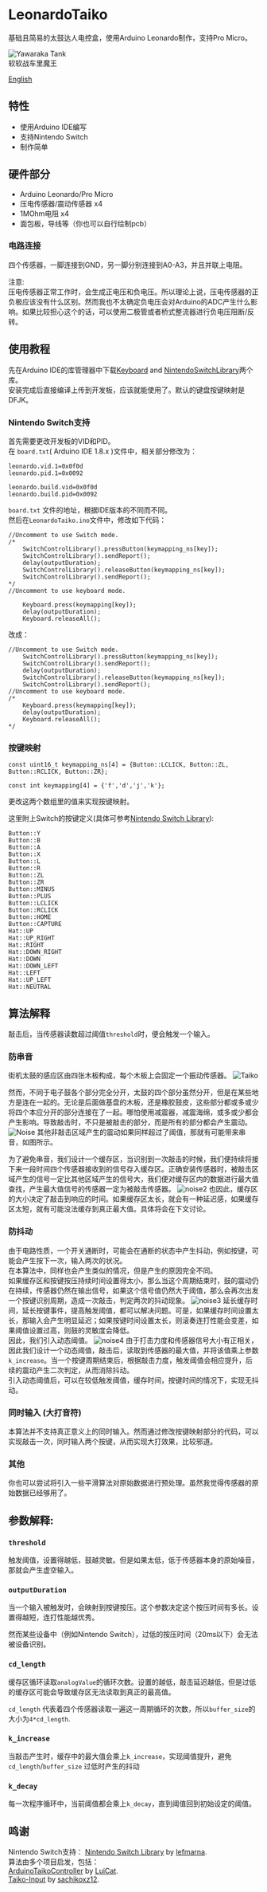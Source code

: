 # LeonardoTaiko

基础且简易的太鼓达人电控盒，使用Arduino Leonardo制作，支持Pro Micro。

![Yawaraka Tank](https://raw.githubusercontent.com/judjdigj/LeonardoTaiko/main/pics/result.jpg)  
软软战车里魔王

[English](https://github.com/judjdigj/LeonardoTaiko/tree/main)

## 特性

* 使用Arduino IDE编写
* 支持Nintendo Switch
* 制作简单

## 硬件部分
* Arduino Leonardo/Pro Micro
* 压电传感器/震动传感器 x4  
* 1MOhm电阻 x4  
* 面包板，导线等（你也可以自行绘制pcb）


### 电路连接
四个传感器，一脚连接到GND，另一脚分别连接到A0-A3，并且并联上电阻。

注意:  
压电传感器正常工作时，会生成正电压和负电压。所以理论上说，压电传感器的正负极应该没有什么区别。然而我也不太确定负电压会对Arduino的ADC产生什么影响。如果比较担心这个的话，可以使用二极管或者桥式整流器进行负电压阻断/反转。

## 使用教程
先在Arduino IDE的库管理器中下载[Keyboard](https://www.arduino.cc/reference/en/language/functions/usb/keyboard/) and [NintendoSwitchLibrary](https://www.arduino.cc/reference/en/libraries/nintendoswitchcontrollibrary/)两个库。  
安装完成后直接编译上传到开发板，应该就能使用了。默认的键盘按键映射是DFJK。

### Nintendo Switch支持
首先需要更改开发板的VID和PID。   
在 ```board.txt```( Arduino IDE 1.8.x )文件中，相关部分修改为：
```
leonardo.vid.1=0x0f0d
leonardo.pid.1=0x0092

leonardo.build.vid=0x0f0d
leonardo.build.pid=0x0092
```
 ```board.txt``` 文件的地址，根据IDE版本的不同而不同。   
然后在```LeonardoTaiko.ino```文件中，修改如下代码：
```
//Uncomment to use Switch mode.
/*
    SwitchControlLibrary().pressButton(keymapping_ns[key]);
    SwitchControlLibrary().sendReport();
    delay(outputDuration);
    SwitchControlLibrary().releaseButton(keymapping_ns[key]);
    SwitchControlLibrary().sendReport();
*/
//Uncomment to use keyboard mode.

    Keyboard.press(keymapping[key]);
    delay(outputDuration);
    Keyboard.releaseAll();
```
改成：
```
//Uncomment to use Switch mode.
    SwitchControlLibrary().pressButton(keymapping_ns[key]);
    SwitchControlLibrary().sendReport();
    delay(outputDuration);
    SwitchControlLibrary().releaseButton(keymapping_ns[key]);
    SwitchControlLibrary().sendReport();
//Uncomment to use keyboard mode.
/*
    Keyboard.press(keymapping[key]);
    delay(outputDuration);
    Keyboard.releaseAll();
*/
```
### 按键映射

```
const uint16_t keymapping_ns[4] = {Button::LCLICK, Button::ZL, Button::RCLICK, Button::ZR};

const int keymapping[4] = {'f','d','j','k'};
```
更改这两个数组里的值来实现按键映射。  

这里附上Switch的按键定义(具体可参考[Nintendo Switch Library](https://www.arduino.cc/reference/en/libraries/nintendoswitchcontrollibrary/)):
```
Button::Y
Button::B
Button::A
Button::X
Button::L
Button::R
Button::ZL
Button::ZR
Button::MINUS
Button::PLUS
Button::LCLICK
Button::RCLICK
Button::HOME
Button::CAPTURE
Hat::UP
Hat::UP_RIGHT
Hat::RIGHT
Hat::DOWN_RIGHT
Hat::DOWN
Hat::DOWN_LEFT
Hat::LEFT
Hat::UP_LEFT
Hat::NEUTRAL
```
## 算法解释
敲击后，当传感器读数超过阈值```threshold```时，便会触发一个输入。

### 防串音
街机太鼓的感应区由四张木板构成，每个木板上会固定一个振动传感器。
![Taiko](https://raw.githubusercontent.com/judjdigj/LeonardoTaiko/develop/pics/TaikoStructure.jpg)

然而，不同于电子鼓各个部分完全分开，太鼓的四个部分虽然分开，但是在某些地方是连在一起的。无论是后面做基盘的木板，还是橡胶鼓皮，这些部分都或多或少将四个本应分开的部分连接在了一起。哪怕使用减震器，减震海绵，或多或少都会产生影响。导致敲击时，不只是被敲击的部分，而是所有的部分都会产生震动。
![Noise](https://raw.githubusercontent.com/judjdigj/LeonardoTaiko/develop/pics/Notes_240218_171911.jpg)
其他非敲击区域产生的震动如果同样超过了阈值，那就有可能带来串音，如图所示。   

为了避免串音，我们设计一个缓存区，当识别到一次敲击的时候，我们便持续将接下来一段时间四个传感器接收到的信号存入缓存区。正确安装传感器时，被敲击区域产生的信号一定比其他区域产生的信号大，我们便对缓存区内的数据进行最大值查找，产生最大值信号的传感器一定为被敲击传感器。
![noise2](https://raw.githubusercontent.com/judjdigj/LeonardoTaiko/develop/pics/Notes_240218_172301.jpg)
也因此，缓存区的大小决定了敲击到响应的时间。如果缓存区太长，就会有一种延迟感，如果缓存区太短，就有可能没法缓存到真正最大值。具体将会在下文讨论。

### 防抖动

由于电路性质，一个开关通断时，可能会在通断的状态中产生抖动，例如按键，可能会产生按下一次，输入两次的状况。   
在本算法中，同样也会产生类似的情况，但是产生的原因完全不同。   
如果缓存区和按键按压持续时间设置得太小，那么当这个周期结束时，鼓的震动仍在持续，传感器仍然在输出信号，如果这个信号值仍然大于阈值，那么会再次出发一个按键识别周期，造成一次敲击，判定两次的抖动现象。
![noise3](https://raw.githubusercontent.com/judjdigj/LeonardoTaiko/develop/pics/Notes_240218_172950.jpg)
延长缓存时间，延长按键事件，提高触发阈值，都可以解决问题。可是，如果缓存时间设置太长，那输入会产生明显延迟；如果按键时间设置太长，则滚奏连打性能会变差，如果阈值设置过高，则鼓的灵敏度会降低。   
因此，我们引入动态阈值。
![noise4](https://raw.githubusercontent.com/judjdigj/LeonardoTaiko/develop/pics/Notes_240218_173352.jpg)
由于打击力度和传感器信号大小有正相关，因此我们设计一个动态阈值，敲击后，读取到传感器的最大值，并将该值乘上参数```k_increase```。当一个按键周期结束后，根据敲击力度，触发阈值会相应提升，后续的震动产生二次判定，从而消除抖动。   
引入动态阈值后，可以在较低触发阈值，缓存时间，按键时间的情况下，实现无抖动。

### 同时输入 (大打音符)

本算法并不支持真正意义上的同时输入。然而通过修改按键映射部分的代码，可以实现敲击一次，同时输入两个按键，从而实现大打效果，比较邪道。

### 其他
你也可以尝试将引入一些平滑算法对原始数据进行预处理。虽然我觉得传感器的原始数据已经够用了。

## 参数解释:

### ```threshold```

触发阈值，设置得越低，鼓越灵敏。但是如果太低，低于传感器本身的原始噪音，那就会产生虚空输入。

### ```outputDuration```
当一个输入被触发时，会映射到按键按压。这个参数决定这个按压时间有多长。设置得越短，连打性能越优秀。

然而某些设备中（例如Nintendo Switch），过低的按压时间（20ms以下）会无法被设备识别。

### ```cd_length```
缓存区循环读取```analogValue```的循环次数。设置的越低，敲击延迟越低，但是过低的缓存区可能会导致缓存区无法读取到真正的最高值。

 ```cd_length``` 代表着四个传感器读取一遍这一周期循环的次数，所以```buffer_size```的大小为```4*cd_length```.

### ```k_increase```
当敲击产生时，缓存中的最大值会乘上```k_increase```，实现阈值提升，避免```cd_length```/```buffer_size``` 过低时产生的抖动

### ```k_decay```
每一次程序循环中，当前阈值都会乘上```k_decay```，直到阈值回到初始设定的阈值。


## 鸣谢
Nintendo Switch支持：
[Nintendo Switch Library](https://www.arduino.cc/reference/en/libraries/nintendoswitchcontrollibrary/) by [lefmarna](https://github.com/lefmarna).  
算法由多个项目启发，包括：  
 [ArduinoTaikoController](https://github.com/LuiCat/ArduinoTaikoController) by [LuiCat](https://github.com/LuiCat).  
[Taiko-Input](https://github.com/sachikoxz12/Taiko-Input) by [sachikoxz12](https://github.com/sachikoxz12).